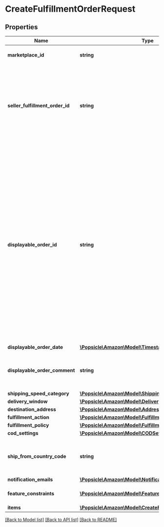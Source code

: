 # CreateFulfillmentOrderRequest

## Properties
Name | Type | Description | Notes
------------ | ------------- | ------------- | -------------
**marketplace_id** | **string** | The marketplace the fulfillment order is placed against. | [optional] 
**seller_fulfillment_order_id** | **string** | A fulfillment order identifier that the seller creates to track their fulfillment order. The SellerFulfillmentOrderId must be unique for each fulfillment order that a seller creates. If the seller&#x27;s system already creates unique order identifiers, then these might be good values for them to use. | 
**displayable_order_id** | **string** | A fulfillment order identifier that the seller creates. This value displays as the order identifier in recipient-facing materials such as the outbound shipment packing slip. The value of DisplayableOrderId should match the order identifier that the seller provides to the recipient. The seller can use the SellerFulfillmentOrderId for this value or they can specify an alternate value if they want the recipient to reference an alternate order identifier.  The value must be an alpha-numeric or ISO 8859-1 compliant string from one to 40 characters in length. Cannot contain two spaces in a row. Leading and trailing white space is removed. | 
**displayable_order_date** | [**\Popsicle\Amazon\Model\Timestamp**](Timestamp.md) |  | 
**displayable_order_comment** | **string** | Order-specific text that appears in recipient-facing materials such as the outbound shipment packing slip. | 
**shipping_speed_category** | [**\Popsicle\Amazon\Model\ShippingSpeedCategory**](ShippingSpeedCategory.md) |  | 
**delivery_window** | [**\Popsicle\Amazon\Model\DeliveryWindow**](DeliveryWindow.md) |  | [optional] 
**destination_address** | [**\Popsicle\Amazon\Model\Address**](Address.md) |  | 
**fulfillment_action** | [**\Popsicle\Amazon\Model\FulfillmentAction**](FulfillmentAction.md) |  | [optional] 
**fulfillment_policy** | [**\Popsicle\Amazon\Model\FulfillmentPolicy**](FulfillmentPolicy.md) |  | [optional] 
**cod_settings** | [**\Popsicle\Amazon\Model\CODSettings**](CODSettings.md) |  | [optional] 
**ship_from_country_code** | **string** | The two-character country code for the country from which the fulfillment order ships. Must be in ISO 3166-1 alpha-2 format. | [optional] 
**notification_emails** | [**\Popsicle\Amazon\Model\NotificationEmailList**](NotificationEmailList.md) |  | [optional] 
**feature_constraints** | [**\Popsicle\Amazon\Model\FeatureSettings[]**](FeatureSettings.md) | A list of features and their fulfillment policies to apply to the order. | [optional] 
**items** | [**\Popsicle\Amazon\Model\CreateFulfillmentOrderItemList**](CreateFulfillmentOrderItemList.md) |  | 

[[Back to Model list]](../../README.md#documentation-for-models) [[Back to API list]](../../README.md#documentation-for-api-endpoints) [[Back to README]](../../README.md)

